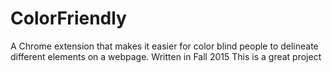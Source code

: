 # ColorFriendly
A Chrome extension that makes it easier for color blind people to delineate different elements on a webpage.
Written in Fall 2015
This is a great project